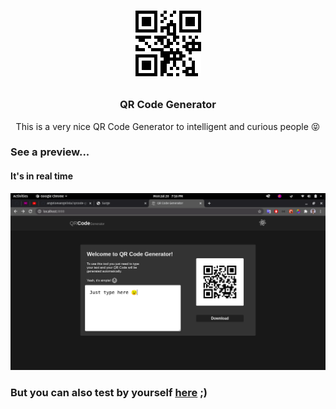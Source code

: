 <h1 align="center">

  ![QR Code Generator](.github/images/qrcode.png)
</h1>

<h3 align="center">
  QR Code Generator
</h3>
<p>

<p align="center">This is a very nice QR Code Generator to intelligent and curious people 😝</p>

### See a preview...
#### It's in real time

  ![QR Code Generator Preview](.github/images/screenshot.png)

### But you can also test by yourself <a href="http://qrcode-generator.surge.sh">here</a> ;)